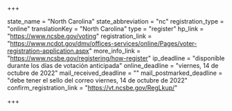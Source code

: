 +++

state_name = "North Carolina"
state_abbreviation = "nc"
registration_type = "online"
translationKey = "North Carolina"
type = "register"
hp_link = "https://www.ncsbe.gov/voting"
registration_link = "https://www.ncdot.gov/dmv/offices-services/online/Pages/voter-registration-application.aspx"
more_info_link = "https://www.ncsbe.gov/registering/how-register"
ip_deadline = "disponible durante los días de votación anticipada"
online_deadline = "viernes, 14 de octubre de 2022"
mail_received_deadline = ""
mail_postmarked_deadline = "debe tener el sello del correo viernes, 14 de octubre de 2022"
confirm_registration_link = "https://vt.ncsbe.gov/RegLkup/"

+++